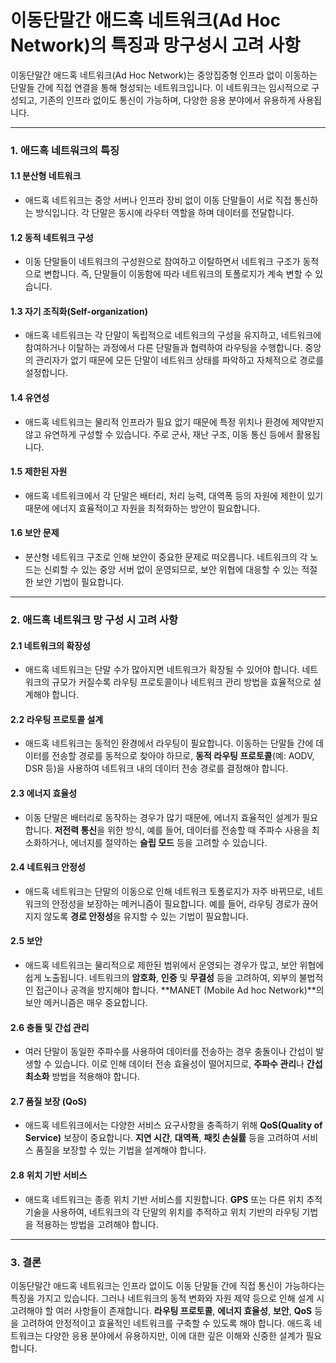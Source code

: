 # 이동단말간 애드혹 네트워크(Ad Hoc Network)의 특징과 망구성시 고려 사항

이동단말간 애드혹 네트워크(Ad Hoc Network)는 중앙집중형 인프라 없이 이동하는 단말들 간에 직접 연결을 통해 형성되는 네트워크입니다. 이 네트워크는 임시적으로 구성되고, 기존의 인프라 없이도 통신이 가능하며, 다양한 응용 분야에서 유용하게 사용됩니다.

---
### 1. **애드혹 네트워크의 특징**

#### 1.1 **분산형 네트워크**
- 애드혹 네트워크는 중앙 서버나 인프라 장비 없이 이동 단말들이 서로 직접 통신하는 방식입니다. 각 단말은 동시에 라우터 역할을 하며 데이터를 전달합니다.

#### 1.2 **동적 네트워크 구성**
- 이동 단말들이 네트워크의 구성원으로 참여하고 이탈하면서 네트워크 구조가 동적으로 변합니다. 즉, 단말들이 이동함에 따라 네트워크의 토폴로지가 계속 변할 수 있습니다.

#### 1.3 **자기 조직화(Self-organization)**
- 애드혹 네트워크는 각 단말이 독립적으로 네트워크의 구성을 유지하고, 네트워크에 참여하거나 이탈하는 과정에서 다른 단말들과 협력하여 라우팅을 수행합니다. 중앙의 관리자가 없기 때문에 모든 단말이 네트워크 상태를 파악하고 자체적으로 경로를 설정합니다.

#### 1.4 **유연성**
- 애드혹 네트워크는 물리적 인프라가 필요 없기 때문에 특정 위치나 환경에 제약받지 않고 유연하게 구성할 수 있습니다. 주로 군사, 재난 구조, 이동 통신 등에서 활용됩니다.

#### 1.5 **제한된 자원**
- 애드혹 네트워크에서 각 단말은 배터리, 처리 능력, 대역폭 등의 자원에 제한이 있기 때문에 에너지 효율적이고 자원을 최적화하는 방안이 필요합니다.

#### 1.6 **보안 문제**
- 분산형 네트워크 구조로 인해 보안이 중요한 문제로 떠오릅니다. 네트워크의 각 노드는 신뢰할 수 있는 중앙 서버 없이 운영되므로, 보안 위협에 대응할 수 있는 적절한 보안 기법이 필요합니다.

---
### 2. **애드혹 네트워크 망 구성 시 고려 사항**

#### 2.1 **네트워크의 확장성**
- 애드혹 네트워크는 단말 수가 많아지면 네트워크가 확장될 수 있어야 합니다. 네트워크의 규모가 커질수록 라우팅 프로토콜이나 네트워크 관리 방법을 효율적으로 설계해야 합니다.

#### 2.2 **라우팅 프로토콜 설계**
- 애드혹 네트워크는 동적인 환경에서 라우팅이 필요합니다. 이동하는 단말들 간에 데이터를 전송할 경로를 동적으로 찾아야 하므로, **동적 라우팅 프로토콜**(예: AODV, DSR 등)을 사용하여 네트워크 내의 데이터 전송 경로를 결정해야 합니다.

#### 2.3 **에너지 효율성**
- 이동 단말은 배터리로 동작하는 경우가 많기 때문에, 에너지 효율적인 설계가 필요합니다. **저전력 통신**을 위한 방식, 예를 들어, 데이터를 전송할 때 주파수 사용을 최소화하거나, 에너지를 절약하는 **슬립 모드** 등을 고려할 수 있습니다.

#### 2.4 **네트워크 안정성**
- 애드혹 네트워크는 단말의 이동으로 인해 네트워크 토폴로지가 자주 바뀌므로, 네트워크의 안정성을 보장하는 메커니즘이 필요합니다. 예를 들어, 라우팅 경로가 끊어지지 않도록 **경로 안정성**을 유지할 수 있는 기법이 필요합니다.

#### 2.5 **보안**
- 애드혹 네트워크는 물리적으로 제한된 범위에서 운영되는 경우가 많고, 보안 위협에 쉽게 노출됩니다. 네트워크의 **암호화**, **인증** 및 **무결성** 등을 고려하여, 외부의 불법적인 접근이나 공격을 방지해야 합니다. **MANET (Mobile Ad hoc Network)**의 보안 메커니즘은 매우 중요합니다.

#### 2.6 **충돌 및 간섭 관리**
- 여러 단말이 동일한 주파수를 사용하여 데이터를 전송하는 경우 충돌이나 간섭이 발생할 수 있습니다. 이로 인해 데이터 전송 효율성이 떨어지므로, **주파수 관리**나 **간섭 최소화** 방법을 적용해야 합니다.

#### 2.7 **품질 보장 (QoS)**
- 애드혹 네트워크에서는 다양한 서비스 요구사항을 충족하기 위해 **QoS(Quality of Service)** 보장이 중요합니다. **지연 시간**, **대역폭**, **패킷 손실률** 등을 고려하여 서비스 품질을 보장할 수 있는 기법을 설계해야 합니다.

#### 2.8 **위치 기반 서비스**
- 애드혹 네트워크는 종종 위치 기반 서비스를 지원합니다. **GPS** 또는 다른 위치 추적 기술을 사용하여, 네트워크의 각 단말의 위치를 추적하고 위치 기반의 라우팅 기법을 적용하는 방법을 고려해야 합니다.

---
### 3. **결론**

이동단말간 애드혹 네트워크는 인프라 없이도 이동 단말들 간에 직접 통신이 가능하다는 특징을 가지고 있습니다. 그러나 네트워크의 동적 변화와 자원 제약 등으로 인해 설계 시 고려해야 할 여러 사항들이 존재합니다. **라우팅 프로토콜**, **에너지 효율성**, **보안**, **QoS** 등을 고려하여 안정적이고 효율적인 네트워크를 구축할 수 있도록 해야 합니다. 애드혹 네트워크는 다양한 응용 분야에서 유용하지만, 이에 대한 깊은 이해와 신중한 설계가 필요합니다.
